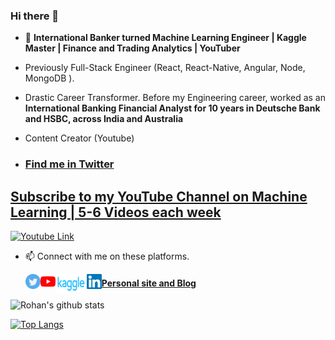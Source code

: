 ### Hi there 👋

- 🔭 **International Banker turned Machine Learning Engineer | Kaggle Master | Finance and Trading Analytics | YouTuber**

- Previously Full-Stack Engineer (React, React-Native, Angular, Node, MongoDB ).

- Drastic Career Transformer. Before my Engineering career, worked as an **International Banking Financial Analyst for 10 years in Deutsche Bank and HSBC, across India and Australia**

- Content Creator (Youtube)
- ### [Find me in Twitter](https://twitter.com/rohanpaul_ai)

## [Subscribe to my YouTube Channel on Machine Learning | 5-6 Videos each week](https://www.youtube.com/c/RohanPaul-AI/featured)

[logo]: https://github.com/rohan-paul/MachineLearning-DeepLearning-Code-for-my-YouTube-Channel/blob/master/assets/3.png

[![Youtube Link][logo]](https://www.youtube.com/c/RohanPaul-AI/featured) &nbsp;
 
 

- 📫 Connect with me on these platforms.
  

   <a href="https://twitter.com/rohanpaul_ai">
    <img align="left" alt="Rohan Paul | Twitter" width="24px" src="https://github.com/rohan-paul/rohan-paul/blob/master/assets/twitter.svg" />
  </a>

  <a href="https://www.youtube.com/channel/UC0_a8SNpTFkmVv5SLMs1CIA/videos">
    <img align="left" alt="Rohan Paul | Youtube" width="24px" src="https://github.com/rohan-paul/rohan-paul/blob/master/assets/youtube.svg" />
  </a>

   <a href="https://www.kaggle.com/paulrohan2020">
    <img align="left" alt="Rohan Paul | Kaggle" width="50px" height="30px" src="https://github.com/rohan-paul/rohan-paul/blob/master/assets/kaggle.png" />
   </a>
   
   <a href="https://www.linkedin.com/in/rohan-paul-b27285129/">
    <img align="left" alt="Rohan Paul | Linkedin" width="24px" src="https://github.com/rohan-paul/rohan-paul/blob/master/assets/Linkedin.svg" />
  </a>
 

#### [Personal site and Blog](https://rohan-paul-ai.netlify.app/)
   

![Rohan's github stats](https://github-readme-stats.vercel.app/api?username=rohan-paul&count_private=true&show_icons=true&theme=radical)

[![Top Langs](https://github-readme-stats.vercel.app/api/top-langs/?username=rohan-paul)](https://github.com/rohan-paul/github-readme-stats)
